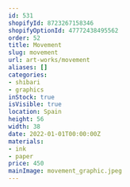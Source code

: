 ```yaml
---
id: 531
shopifyId: 8723267158346
shopifyOptionId: 47772438495562
order: 52
title: Movement
slug: movement
url: art-works/movement
aliases: []
categories:
- shibari
- graphics
inStock: true
isVisible: true
location: Spain
height: 56
width: 38
date: 2022-01-01T00:00:00Z
materials:
- ink
- paper
price: 450
mainImage: movement_graphic.jpeg
---
```

